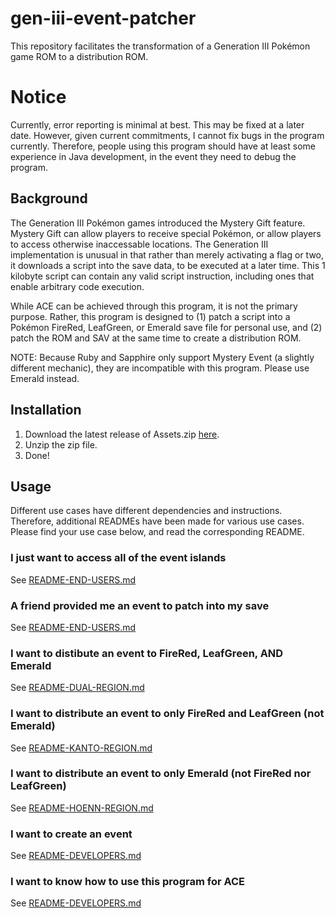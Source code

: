 # gen-iii-event-patcher
This repository facilitates the transformation of a Generation III Pokémon game ROM to a distribution ROM.

# Notice
Currently, error reporting is minimal at best. This may be fixed at a later date. However, given current commitments, I cannot fix bugs in the program currently. Therefore, people using this program should have at least some experience in Java development, in the event they need to debug the program.

## Background
The Generation III Pokémon games introduced the Mystery Gift feature. Mystery Gift can allow players to receive special Pokémon, or allow players to access otherwise inaccessable locations. The Generation III implementation is unusual in that rather than merely activating a flag or two, it downloads a script into the save data, to be executed at a later time. This 1 kilobyte script can contain any valid script instruction, including ones that enable arbitrary code execution.

While ACE can be achieved through this program, it is not the primary purpose. Rather, this program is designed to (1) patch a script into a Pokémon FireRed, LeafGreen, or Emerald save file for personal use, and (2) patch the ROM and SAV at the same time to create a distribution ROM.

NOTE: Because Ruby and Sapphire only support Mystery Event (a slightly different mechanic), they are incompatible with this program. Please use Emerald instead.

## Installation
1. Download the latest release of Assets.zip [here](https://github.com/superguideguy/gen-iii-event-patcher/releases).
2. Unzip the zip file.
3. Done!

## Usage
Different use cases have different dependencies and instructions. Therefore, additional READMEs have been made for various use cases. Please find your use case below, and read the corresponding README.

### I just want to access all of the event islands
See [README-END-USERS.md](https://github.com/superguideguy/gen-iii-event-patcher/blob/main/READMEs/README-END-USERS.md)

### A friend provided me an event to patch into my save
See [README-END-USERS.md](https://github.com/superguideguy/gen-iii-event-patcher/blob/main/READMEs/README-END-USERS.md)

### I want to distibute an event to FireRed, LeafGreen, AND Emerald
See [README-DUAL-REGION.md](https://github.com/superguideguy/gen-iii-event-patcher/blob/main/READMEs/README-DUAL-REGION.md)

### I want to distribute an event to only FireRed and LeafGreen (not Emerald)
See [README-KANTO-REGION.md](https://github.com/superguideguy/gen-iii-event-patcher/blob/main/READMEs/README-KANTO-REGION.md)

### I want to distribute an event to only Emerald (not FireRed nor LeafGreen)
See [README-HOENN-REGION.md](https://github.com/superguideguy/gen-iii-event-patcher/blob/main/READMEs/README-HOENN-REGION.md)

### I want to create an event
See [README-DEVELOPERS.md](https://github.com/superguideguy/gen-iii-event-patcher/blob/main/READMEs/README-DEVELOPERS.md)

### I want to know how to use this program for ACE
See [README-DEVELOPERS.md](https://github.com/superguideguy/gen-iii-event-patcher/blob/main/READMEs/README-DEVELOPERS.md)
